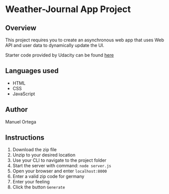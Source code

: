 # Weather-Journal App Project

## Overview

This project requires you to create an asynchronous web app that uses Web API and user data to dynamically update the UI.

Starter code provided by Udacity can be found [here](https://github.com/udacity/fend/tree/refresh-2019/projects/weather-journal-app)

## Languages used

- HTML
- CSS
- JavaScript

## Author

Manuel Ortega

## Instructions

1. Download the zip file
2. Unzip to your desired location
3. Use your CLI to navigate to the project folder
4. Start the server with command: `node server.js`
5. Open your browser and enter `localhost:8000`
6. Enter a valid zip code for germany
7. Enter your feeling
8. Click the button `Generate`
